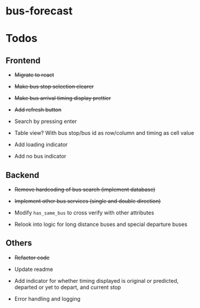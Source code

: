 # bus-forecast

# Todos

## Frontend

- ~~Migrate to react~~

- ~~Make bus stop selection clearer~~

- ~~Make bus arrival timing display prettier~~

- ~~Add refresh button~~

- Search by pressing enter

- Table view? With bus stop/bus id as row/column and timing as cell value

- Add loading indicator

- Add no bus indicator

## Backend

- ~~Remove hardcoding of bus search (implement database)~~

- ~~Implement other bus services (single and double direction)~~

- Modify `has_same_bus` to cross verify with other attributes

- Relook into logic for long distance buses and special departure buses

## Others

- ~~Refactor code~~

- Update readme

- Add indicator for whether timing displayed is original or predicted, departed or yet to depart, and current stop

- Error handling and logging